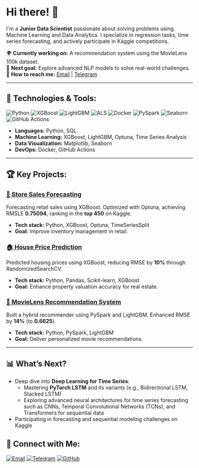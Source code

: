 # Hi there! 👋

I'm a **Junior Data Scientist** passionate about solving problems using Machine Learning and Data Analytics. I specialize in regression tasks, time series forecasting, and actively participate in Kaggle competitions.

🌍 **Currently working on:** A recommendation system using the MovieLens 100k dataset.  
🌱 **Next goal:** Explore advanced NLP models to solve real-world challenges.  
💎 **How to reach me:** [Email](mailto:nasdorm.ml@inbox.ru) | [Telegram](https://t.me/Nasdorm)

---

## 🔧 **Technologies & Tools:**

![Python](https://img.shields.io/badge/Python-3.11-blue?logo=python&logoColor=white)
![XGBoost](https://img.shields.io/badge/XGBoost-1.6-orange)
![LightGBM](https://img.shields.io/badge/LightGBM-v3.3.2-green?logo=lightgbm)
![ALS](https://img.shields.io/badge/ALS-Recommender-yellow)
![Docker](https://img.shields.io/badge/Docker-4.37-blue)
![PySpark](https://img.shields.io/badge/PySpark-3.5.4-green)
![Seaborn](https://img.shields.io/badge/Seaborn-0.13.2-green?logo=seaborn)
![GitHub Actions](https://img.shields.io/badge/CI/CD-GitHub%20Actions-success)


- **Languages:** Python, SQL  
- **Machine Learning:** XGBoost, LightGBM, Optuna, Time Series Analysis  
- **Data Visualization:** Matplotlib, Seaborn  
- **DevOps:** Docker, GitHub Actions

---

## 🏆 **Key Projects:**

### [🔢 Store Sales Forecasting](https://github.com/NasdormML/Time_Series)
Forecasting retail sales using XGBoost. Optimized with Optuna, achieving RMSLE **0.75094**, ranking in the **top 450** on Kaggle.

- **Tech stack:** Python, XGBoost, Optuna, TimeSeriesSplit  
- **Goal:** Improve inventory management in retail.

### [🏠 House Price Prediction](https://github.com/NasdormML/House_price_try)
Predicted housing prices using XGBoost, reducing RMSE by **10%** through RandomizedSearchCV.

- **Tech stack:** Python, Pandas, Scikit-learn, XGBoost  
- **Goal:** Enhance property valuation accuracy for real estate.

### [🎥 MovieLens Recommendation System](https://github.com/NasdormML/MovieLens-100K)
Built a hybrid recommender using PySpark and LightGBM. Enhanced RMSE by **14%** (to **0.6625**).

- **Tech stack:** Python, PySpark, LightGBM  
- **Goal:** Deliver personalized movie recommendations.

---

## 📊 **What’s Next?**

- Deep dive into **Deep Learning for Time Series**:
  - Mastering **PyTorch LSTM** and its variants (e.g., Bidirectional LSTM, Stacked LSTM)
  - Exploring advanced neural architectures for time series forecasting such as CNNs, Temporal Convolutional Networks (TCNs), and Transformers for sequential data
- Participating in forecasting and sequential modeling challenges on Kaggle


## 📢 **Connect with Me:**

[![Email](https://img.shields.io/badge/Email-Contact-blue)](mailto:nasdorm.ml@inbox.ru)
[![Telegram](https://img.shields.io/badge/Telegram-Contact-blue)](https://t.me/Nasdorm)
[![GitHub](https://img.shields.io/badge/GitHub-NasdormML-green)](https://github.com/NasdormML)
